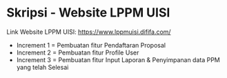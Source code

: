 # Skripsi - Website LPPM UISI
Link Website LPPM UISI: https://www.lppmuisi.dififa.com/

- Increment 1 = Pembuatan fitur Pendaftaran Proposal
- Increment 2 = Pembuatan fitur Profile User
- Increment 3 = Pembuatan fitur Input Laporan & Penyimpanan data PPM yang telah Selesai
